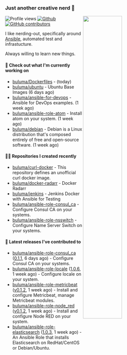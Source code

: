 ### Just another creative nerd 👋


![Profile views](https://gpvc.arturio.dev/buluma) <a href="https://gitstats.me/buluma">
  <img align="right" src="https://github-readme-stats.vercel.app/api?username=buluma&theme=gotham&show_icons=true" width="50%"/>
</a>
[![Github](https://img.shields.io/badge/-buluma-black?style=flat&labelColor=black&logo=github&logoColor=white&include_all_commits=true&count_private=true)](https://gitstats.me/buluma)
[![GitHub contributors](https://img.shields.io/github/contributors/buluma/badges.svg)](https://GitHub.com/buluma/badges/graphs/contributors/)

I like nerding-out, specifically around [Ansible](https://github.com/ansible/ansible), automated test and infrastucture.

Always willing to learn new things.

#### 👷 Check out what I'm currently working on

- [buluma/Dockerfiles](https://github.com/buluma/Dockerfiles) -  (today)
- [buluma/ubuntu](https://github.com/buluma/ubuntu) - Ubuntu Base Images (6 days ago)
- [buluma/ansible-for-devops](https://github.com/buluma/ansible-for-devops) - Ansible for DevOps examples.  (1 week ago)
- [buluma/ansible-role-atom](https://github.com/buluma/ansible-role-atom) - Install atom on your system. (1 week ago)
- [buluma/debian](https://github.com/buluma/debian) - Debian is a Linux distribution that&#39;s composed entirely of free and open-source software. (1 week ago)

#### 👨‍💻 Repositories I created recently

- [buluma/curl-docker](https://github.com/buluma/curl-docker) - This repository defines an unofficial curl docker image.
- [buluma/docker-radarr](https://github.com/buluma/docker-radarr) - Docker Radarr
- [buluma/jenkins](https://github.com/buluma/jenkins) - Jenkins Docker with Ansible for Testing
- [buluma/ansible-role-consul_ca](https://github.com/buluma/ansible-role-consul_ca) - Configure Consul CA on your systems.
- [buluma/ansible-role-nsswitch](https://github.com/buluma/ansible-role-nsswitch) - Configure Name Server Switch on your systems.

#### 🚀 Latest releases I've contributed to

- [buluma/ansible-role-consul_ca](https://github.com/buluma/ansible-role-consul_ca) ([0.1.1](https://github.com/buluma/ansible-role-consul_ca/releases/tag/0.1.1), 6 days ago) - Configure Consul CA on your systems.
- [buluma/ansible-role-locale](https://github.com/buluma/ansible-role-locale) ([1.0.6](https://github.com/buluma/ansible-role-locale/releases/tag/1.0.6), 1 week ago) - Configure locale on your system.
- [buluma/ansible-role-metricbeat](https://github.com/buluma/ansible-role-metricbeat) ([v0.1.2](https://github.com/buluma/ansible-role-metricbeat/releases/tag/v0.1.2), 1 week ago) - Install and configure Metricbeat, manage Metricbeat modules.
- [buluma/ansible-role-node_red](https://github.com/buluma/ansible-role-node_red) ([v0.1.2](https://github.com/buluma/ansible-role-node_red/releases/tag/v0.1.2), 1 week ago) - Install and configure Node RED on your system.
- [buluma/ansible-role-elasticsearch](https://github.com/buluma/ansible-role-elasticsearch) ([1.0.3](https://github.com/buluma/ansible-role-elasticsearch/releases/tag/1.0.3), 1 week ago) - An Ansible Role that installs Elasticsearch on RedHat/CentOS or Debian/Ubuntu.


